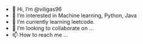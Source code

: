 - 👋 Hi, I’m @viligas96
- 👀 I’m interested in Machine learning, Python, Java
- 🌱 I’m currently learning leetcode.
- 💞️ I’m looking to collaborate on ...
- 📫 How to reach me ...

<!---
viligas96/viligas96 is a ✨ special ✨ repository because its `README.md` (this file) appears on your GitHub profile.
You can click the Preview link to take a look at your changes.
--->
